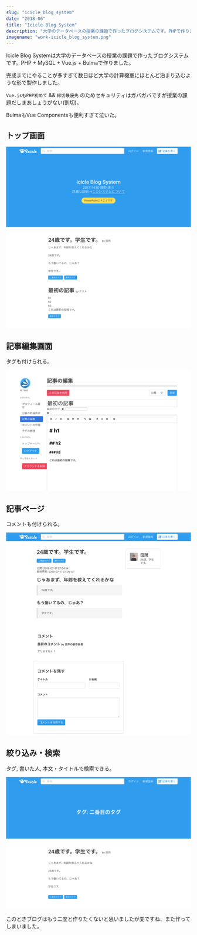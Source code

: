 ```yaml
---
slug: "icicle_blog_system"
date: "2018-06"
title: "Icicle Blog System"
description: "大学のデータベースの授業の課題で作ったブログシステムです。PHPで作りました。めちゃめちゃ面倒くさかったです。"
imagename: "work-icicle_blog_system.png"
---
```


Icicle Blog Systemは大学のデータベースの授業の課題で作ったブログシステムです。PHP + MySQL + Vue.js + Bulmaで作りました。

完成までにやることが多すぎて数日ほど大学の計算機室にほとんど泊まり込むような形で製作しました。

`Vue.jsもPHP初めて` && `締切最優先` のためセキュリティはガバガバですが授業の課題だしまあしょうがない(割切)。

BulmaもVue Componentsも便利すぎて泣いた。

## トップ画面

![Icicle Blog System top page](../../images/work-icicle_blog_system-top.png)

## 記事編集画面

タグも付けられる。

![Icicle Blog System edit page](../../images/work-icicle_blog_system-edit.png)

## 記事ページ

コメントも付けられる。

![Icicle Blog System article page](../../images/work-icicle_blog_system-post.png)

## 絞り込み・検索

タグ, 書いた人, 本文・タイトルで検索できる。

![Icicle Blog System filtered articles](../../images/work-icicle_blog_system-filter.png)

このときブログはもう二度と作りたくないと思いましたが変ですね、また作ってしまいました。